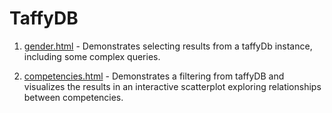 # TaffyDB

1. [gender.html](gender.html) - Demonstrates selecting results from a taffyDb instance, including some complex queries.

2. [competencies.html](competencies.html) - Demonstrates a filtering from taffyDB and visualizes the results in an interactive scatterplot exploring relationships between competencies.
